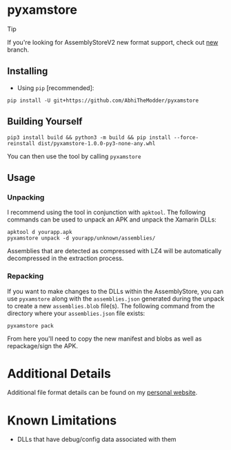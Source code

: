 # pyxamstore

> [!TIP]
> If you're looking for AssemblyStoreV2 new format support, check out [new](https://github.com/AbhiTheModder/pyxamstore/tree/new) branch.

## Installing
- Using `pip` [recommended]:
```shell
pip install -U git+https://github.com/AbhiTheModder/pyxamstore
```

## Building Yourself
```shell
pip3 install build && python3 -m build && pip install --force-reinstall dist/pyxamstore-1.0.0-py3-none-any.whl
```

You can then use the tool by calling `pyxamstore`

## Usage
### Unpacking
I recommend using the tool in conjunction with `apktool`. The following commands can be used to unpack an APK and unpack the Xamarin DLLs:

    apktool d yourapp.apk
    pyxamstore unpack -d yourapp/unknown/assemblies/

Assemblies that are detected as compressed with LZ4 will be automatically decompressed in the extraction process.

### Repacking
If you want to make changes to the DLLs within the AssemblyStore, you can use `pyxamstore` along with the `assemblies.json` generated during the unpack to create a new `assemblies.blob` file(s). The following command from the directory where your `assemblies.json` file exists:

    pyxamstore pack

From here you'll need to copy the new manifest and blobs as well as repackage/sign the APK.

# Additional Details
Additional file format details can be found on my [personal website](https://www.thecobraden.com/posts/unpacking_xamarin_assembly_stores/).

# Known Limitations
* DLLs that have debug/config data associated with them

